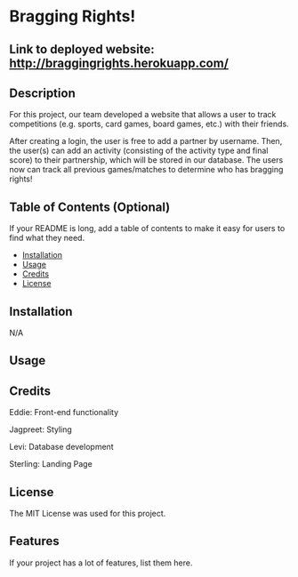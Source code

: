 # Bragging Rights!

## Link to deployed website: http://braggingrights.herokuapp.com/

## Description

For this project, our team developed a website that allows a user to track competitions (e.g. sports, card games, board games, etc.) with their friends. 

After creating a login, the user is free to add a partner by username. Then, the user(s) can add an activity (consisting of the activity type and final score) to their partnership, which will be stored in our database. The users now can track all previous games/matches to determine who has bragging rights!

## Table of Contents (Optional)

If your README is long, add a table of contents to make it easy for users to find what they need.

- [Installation](#installation)
- [Usage](#usage)
- [Credits](#credits)
- [License](#license)

## Installation

N/A

## Usage



## Credits

Eddie: Front-end functionality

Jagpreet: Styling

Levi: Database development

Sterling: Landing Page

## License

The MIT License was used for this project.

## Features

If your project has a lot of features, list them here.
